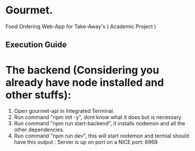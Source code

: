 # Gourmet.
Food Ordering Web-App for Take-Away's ( Academic Project )

## Execution Guide

#  The backend (Considering you already have node installed and other stuffs):
1. Open gourmet-api in Integrated Terminal.
2. Run command "npm init -y", dont know what it does but is necessary.
3. Run command "npm run start-backend", it installs nodemon and all the other dependencies.
4. Run command "npm run dev", this will start nodemon and termial should have this output : Server is up on port on a NICE port: 6969
